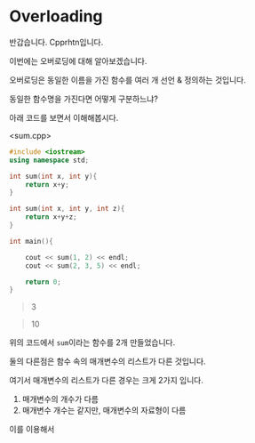# Overloading
반갑습니다. Cpprhtn입니다.

이번에는 오버로딩에 대해 알아보겠습니다.

오버로딩은 동일한 이름을 가진 함수를 여러 개 선언 & 정의하는 것입니다.

동일한 함수명을 가진다면 어떻게 구분하느냐?

아래 코드를 보면서 이해해봅시다.

<sum.cpp>

```cpp
#include <iostream>
using namespace std;

int sum(int x, int y){
    return x+y;
}

int sum(int x, int y, int z){
    return x+y+z;
}

int main(){

    cout << sum(1, 2) << endl;
    cout << sum(2, 3, 5) << endl;

    return 0;
}
```
> 3

> 10

위의 코드에서 `sum`이라는 함수를 2개 만들었습니다.

둘의 다른점은 함수 속의 매개변수의 리스트가 다른 것입니다.

여기서 매개변수의 리스트가 다른 경우는 크게 2가지 입니다.
1. 매개변수의 개수가 다름
2. 매개변수 개수는 같지만, 매개변수의 자료형이 다름


이를 이용해서 